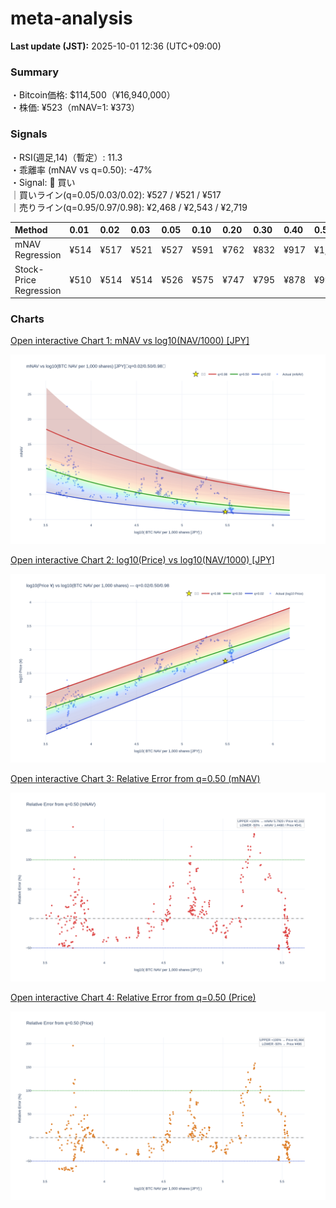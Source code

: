 # meta-analysis


<!--REPORT:START-->
**Last update (JST):** 2025-10-01 12:36 (UTC+09:00)

### Summary
・Bitcoin価格: $114,500（¥16,940,000）  
・株価: ¥523（mNAV=1: ¥373）

### Signals
・RSI(週足,14)（暫定）: 11.3  
・乖離率 (mNAV vs q=0.50): -47%  
・Signal: 🔵 買い  
｜買いライン(q=0.05/0.03/0.02): ¥527 / ¥521 / ¥517  
｜売りライン(q=0.95/0.97/0.98): ¥2,468 / ¥2,543 / ¥2,719

| Method                 | 0.01   | 0.02   | 0.03   | 0.05   | 0.10   | 0.20   | 0.30   | 0.40   | 0.50   | 0.60   | 0.70   | 0.80   | 0.90   | 0.95   | 0.97   | 0.98   | 0.99   |
|:-----------------------|:-------|:-------|:-------|:-------|:-------|:-------|:-------|:-------|:-------|:-------|:-------|:-------|:-------|:-------|:-------|:-------|:-------|
| mNAV Regression        | ¥514   | ¥517   | ¥521   | ¥527   | ¥591   | ¥762   | ¥832   | ¥917   | ¥1,081 | ¥1,240 | ¥1,324 | ¥1,675 | ¥2,230 | ¥2,468 | ¥2,543 | ¥2,719 | ¥2,701 |
| Stock-Price Regression | ¥510   | ¥514   | ¥514   | ¥526   | ¥575   | ¥747   | ¥795   | ¥878   | ¥992   | ¥1,097 | ¥1,253 | ¥1,629 | ¥2,038 | ¥2,297 | ¥2,287 | ¥2,493 | ¥2,509 |

### Charts
[Open interactive Chart 1: mNAV vs log10(NAV/1000) [JPY]](https://tkzm240.github.io/meta-analysis/fig1.html)

![fig1](assets/fig1.png)

[Open interactive Chart 2: log10(Price) vs log10(NAV/1000) [JPY]](https://tkzm240.github.io/meta-analysis/fig2.html)

![fig2](assets/fig2.png)

[Open interactive Chart 3: Relative Error from q=0.50 (mNAV)](https://tkzm240.github.io/meta-analysis/fig3.html)

![fig3](assets/fig3.png)

[Open interactive Chart 4: Relative Error from q=0.50 (Price)](https://tkzm240.github.io/meta-analysis/fig4.html)

![fig4](assets/fig4.png)
<!--REPORT:END-->
